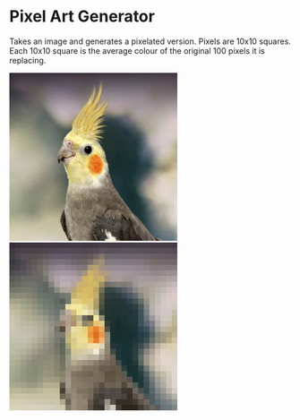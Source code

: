 # Pixel Art Generator

Takes an image and generates a pixelated version. Pixels are 10x10 squares. Each 10x10 square is the average colour of the original 100 pixels it is replacing.

![unpixelated image](imgs/bird.jpg) ![pixelated image](imgs/bird.png)